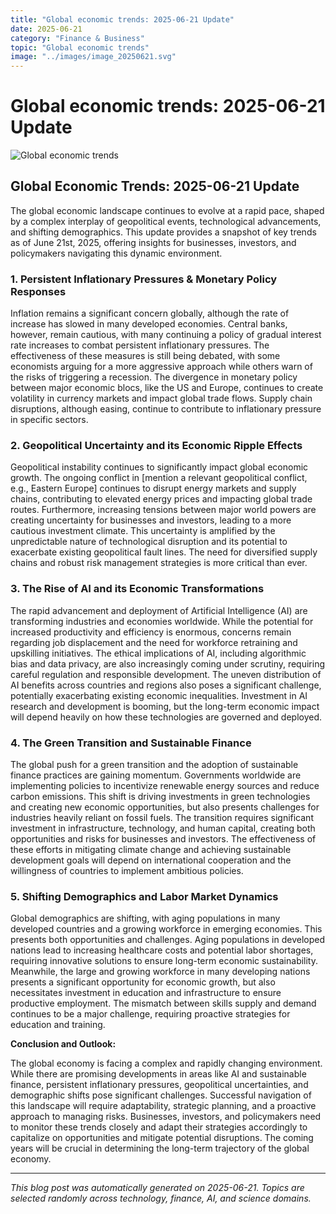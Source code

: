 ```yaml
---
title: "Global economic trends: 2025-06-21 Update"
date: 2025-06-21
category: "Finance & Business"
topic: "Global economic trends"
image: "../images/image_20250621.svg"
---
```


# Global economic trends: 2025-06-21 Update

![Global economic trends](../images/image_20250621.svg)

## Global Economic Trends: 2025-06-21 Update

The global economic landscape continues to evolve at a rapid pace, shaped by a complex interplay of geopolitical events, technological advancements, and shifting demographics.  This update provides a snapshot of key trends as of June 21st, 2025, offering insights for businesses, investors, and policymakers navigating this dynamic environment.

### 1. Persistent Inflationary Pressures & Monetary Policy Responses

Inflation remains a significant concern globally, although the rate of increase has slowed in many developed economies.  Central banks, however, remain cautious, with many continuing a policy of gradual interest rate increases to combat persistent inflationary pressures.  The effectiveness of these measures is still being debated, with some economists arguing for a more aggressive approach while others warn of the risks of triggering a recession.  The divergence in monetary policy between major economic blocs, like the US and Europe,  continues to create volatility in currency markets and impact global trade flows.  Supply chain disruptions, although easing, continue to contribute to inflationary pressure in specific sectors.

### 2. Geopolitical Uncertainty and its Economic Ripple Effects

Geopolitical instability continues to significantly impact global economic growth. The ongoing conflict in [mention a relevant geopolitical conflict, e.g., Eastern Europe] continues to disrupt energy markets and supply chains, contributing to elevated energy prices and impacting global trade routes.  Furthermore, increasing tensions between major world powers are creating uncertainty for businesses and investors, leading to a more cautious investment climate.  This uncertainty is amplified by the unpredictable nature of technological disruption and its potential to exacerbate existing geopolitical fault lines.  The need for diversified supply chains and robust risk management strategies is more critical than ever.


### 3. The Rise of AI and its Economic Transformations

The rapid advancement and deployment of Artificial Intelligence (AI) are transforming industries and economies worldwide.  While the potential for increased productivity and efficiency is enormous, concerns remain regarding job displacement and the need for workforce retraining and upskilling initiatives.  The ethical implications of AI, including algorithmic bias and data privacy, are also increasingly coming under scrutiny, requiring careful regulation and responsible development.  The uneven distribution of AI benefits across countries and regions also poses a significant challenge, potentially exacerbating existing economic inequalities.  Investment in AI research and development is booming, but the long-term economic impact will depend heavily on how these technologies are governed and deployed.

### 4. The Green Transition and Sustainable Finance

The global push for a green transition and the adoption of sustainable finance practices are gaining momentum.  Governments worldwide are implementing policies to incentivize renewable energy sources and reduce carbon emissions.  This shift is driving investments in green technologies and creating new economic opportunities, but also presents challenges for industries heavily reliant on fossil fuels.  The transition requires significant investment in infrastructure, technology, and human capital, creating both opportunities and risks for businesses and investors.  The effectiveness of these efforts in mitigating climate change and achieving sustainable development goals will depend on international cooperation and the willingness of countries to implement ambitious policies.


### 5. Shifting Demographics and Labor Market Dynamics

Global demographics are shifting, with aging populations in many developed countries and a growing workforce in emerging economies.  This presents both opportunities and challenges.  Aging populations in developed nations lead to increasing healthcare costs and potential labor shortages, requiring innovative solutions to ensure long-term economic sustainability. Meanwhile, the large and growing workforce in many developing nations presents a significant opportunity for economic growth, but also necessitates investment in education and infrastructure to ensure productive employment.  The mismatch between skills supply and demand continues to be a major challenge, requiring proactive strategies for education and training.


**Conclusion and Outlook:**

The global economy is facing a complex and rapidly changing environment.  While there are promising developments in areas like AI and sustainable finance, persistent inflationary pressures, geopolitical uncertainties, and demographic shifts pose significant challenges.  Successful navigation of this landscape will require adaptability, strategic planning, and a proactive approach to managing risks.  Businesses, investors, and policymakers need to monitor these trends closely and adapt their strategies accordingly to capitalize on opportunities and mitigate potential disruptions. The coming years will be crucial in determining the long-term trajectory of the global economy.


---
*This blog post was automatically generated on 2025-06-21. Topics are selected randomly across technology, finance, AI, and science domains.*
